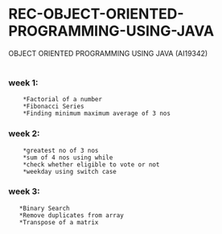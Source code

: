 # REC-OBJECT-ORIENTED-PROGRAMMING-USING-JAVA
OBJECT ORIENTED PROGRAMMING USING JAVA (AI19342)
<br>
<br>
### week 1: 
        *Factorial of a number
        *Fibonacci Series
        *Finding minimum maximum average of 3 nos

### week 2:
        
        *greatest no of 3 nos
        *sum of 4 nos using while
        *check whether eligible to vote or not
        *weekday using switch case
        
### week 3:
       *Binary Search
       *Remove duplicates from array
       *Transpose of a matrix
